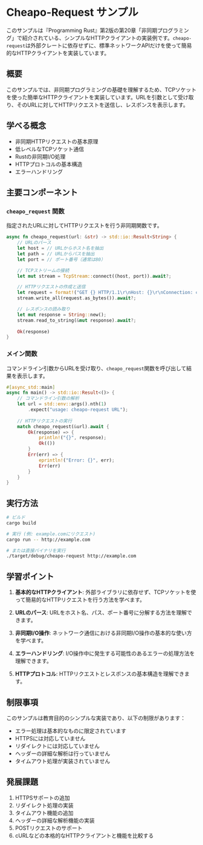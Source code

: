 # Cheapo-Request サンプル

このサンプルは『Programming Rust』第2版の第20章「非同期プログラミング」で紹介されている、シンプルなHTTPクライアントの実装例です。`cheapo-request`は外部クレートに依存せずに、標準ネットワークAPIだけを使って簡易的なHTTPクライアントを実装しています。

## 概要

このサンプルでは、非同期プログラミングの基礎を理解するため、TCPソケットを使った簡単なHTTPクライアントを実装しています。URLを引数として受け取り、そのURLに対してHTTPリクエストを送信し、レスポンスを表示します。

## 学べる概念

- 非同期HTTPリクエストの基本原理
- 低レベルなTCPソケット通信
- Rustの非同期I/O処理
- HTTPプロトコルの基本構造
- エラーハンドリング

## 主要コンポーネント

### `cheapo_request` 関数

指定されたURLに対してHTTPリクエストを行う非同期関数です。

```rust
async fn cheapo_request(url: &str) -> std::io::Result<String> {
    // URLのパース
    let host = // URLからホスト名を抽出
    let path = // URLからパスを抽出
    let port = // ポート番号（通常は80）

    // TCPストリームの接続
    let mut stream = TcpStream::connect((host, port)).await?;

    // HTTPリクエストの作成と送信
    let request = format!("GET {} HTTP/1.1\r\nHost: {}\r\nConnection: close\r\n\r\n", path, host);
    stream.write_all(request.as_bytes()).await?;

    // レスポンスの読み取り
    let mut response = String::new();
    stream.read_to_string(&mut response).await?;
    
    Ok(response)
}
```

### メイン関数

コマンドライン引数からURLを受け取り、`cheapo_request`関数を呼び出して結果を表示します。

```rust
#[async_std::main]
async fn main() -> std::io::Result<()> {
    // コマンドライン引数の解析
    let url = std::env::args().nth(1)
        .expect("usage: cheapo-request URL");
    
    // HTTPリクエストの実行
    match cheapo_request(&url).await {
        Ok(response) => {
            println!("{}", response);
            Ok(())
        }
        Err(err) => {
            eprintln!("Error: {}", err);
            Err(err)
        }
    }
}
```

## 実行方法

```bash
# ビルド
cargo build

# 実行 (例: example.comにリクエスト)
cargo run -- http://example.com

# または直接バイナリを実行
./target/debug/cheapo-request http://example.com
```

## 学習ポイント

1. **基本的なHTTPクライアント**: 外部ライブラリに依存せず、TCPソケットを使って簡易的なHTTPリクエストを行う方法を学べます。

2. **URLのパース**: URLをホスト名、パス、ポート番号に分解する方法を理解できます。

3. **非同期I/O操作**: ネットワーク通信における非同期I/O操作の基本的な使い方を学べます。

4. **エラーハンドリング**: I/O操作中に発生する可能性のあるエラーの処理方法を理解できます。

5. **HTTPプロトコル**: HTTPリクエストとレスポンスの基本構造を理解できます。

## 制限事項

このサンプルは教育目的のシンプルな実装であり、以下の制限があります：

- エラー処理は基本的なものに限定されています
- HTTPSには対応していません
- リダイレクトには対応していません
- ヘッダーの詳細な解析は行っていません
- タイムアウト処理が実装されていません

## 発展課題

1. HTTPSサポートの追加
2. リダイレクト処理の実装
3. タイムアウト機能の追加
4. ヘッダーの詳細な解析機能の実装
5. POSTリクエストのサポート
6. cURLなどの本格的なHTTPクライアントと機能を比較する 
